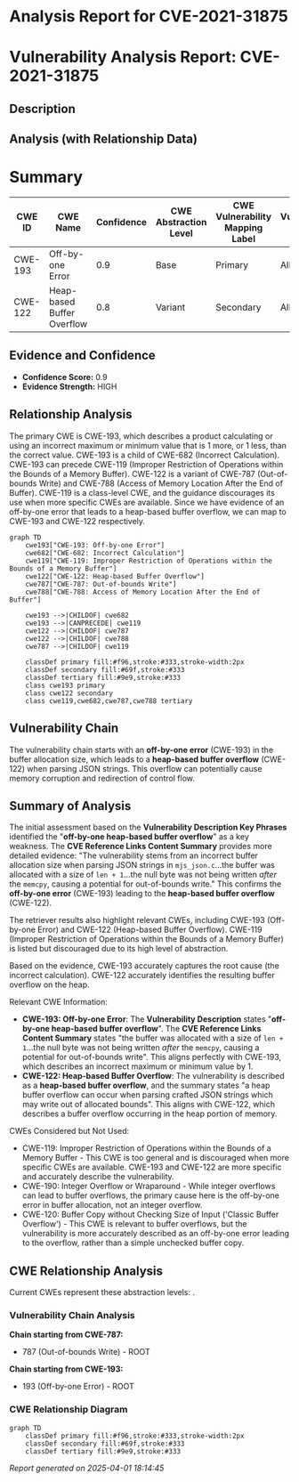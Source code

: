 # Analysis Report for CVE-2021-31875

# Vulnerability Analysis Report: CVE-2021-31875

## Description



## Analysis (with Relationship Data)

# Summary
| CWE ID | CWE Name | Confidence | CWE Abstraction Level | CWE Vulnerability Mapping Label | CWE-Vulnerability Mapping Notes |
|---|---|---|---|---|---|
| CWE-193 | Off-by-one Error | 0.9 | Base | Primary | Allowed |
| CWE-122 | Heap-based Buffer Overflow | 0.8 | Variant | Secondary | Allowed |

## Evidence and Confidence

*   **Confidence Score:** 0.9
*   **Evidence Strength:** HIGH

## Relationship Analysis
The primary CWE is CWE-193, which describes a product calculating or using an incorrect maximum or minimum value that is 1 more, or 1 less, than the correct value. CWE-193 is a child of CWE-682 (Incorrect Calculation). CWE-193 can precede CWE-119 (Improper Restriction of Operations within the Bounds of a Memory Buffer). CWE-122 is a variant of CWE-787 (Out-of-bounds Write) and CWE-788 (Access of Memory Location After the End of Buffer). CWE-119 is a class-level CWE, and the guidance discourages its use when more specific CWEs are available. Since we have evidence of an off-by-one error that leads to a heap-based buffer overflow, we can map to CWE-193 and CWE-122 respectively.

```mermaid
graph TD
    cwe193["CWE-193: Off-by-one Error"]
    cwe682["CWE-682: Incorrect Calculation"]
    cwe119["CWE-119: Improper Restriction of Operations within the Bounds of a Memory Buffer"]
    cwe122["CWE-122: Heap-based Buffer Overflow"]
    cwe787["CWE-787: Out-of-bounds Write"]
    cwe788["CWE-788: Access of Memory Location After the End of Buffer"]

    cwe193 -->|CHILDOF| cwe682
    cwe193 -->|CANPRECEDE| cwe119
    cwe122 -->|CHILDOF| cwe787
    cwe122 -->|CHILDOF| cwe788
    cwe787 -->|CHILDOF| cwe119

    classDef primary fill:#f96,stroke:#333,stroke-width:2px
    classDef secondary fill:#69f,stroke:#333
    classDef tertiary fill:#9e9,stroke:#333
    class cwe193 primary
    class cwe122 secondary
    class cwe119,cwe682,cwe787,cwe788 tertiary
```

## Vulnerability Chain
The vulnerability chain starts with an **off-by-one error** (CWE-193) in the buffer allocation size, which leads to a **heap-based buffer overflow** (CWE-122) when parsing JSON strings. This overflow can potentially cause memory corruption and redirection of control flow.

## Summary of Analysis
The initial assessment based on the **Vulnerability Description Key Phrases** identified the "**off-by-one heap-based buffer overflow**" as a key weakness. The **CVE Reference Links Content Summary** provides more detailed evidence: "The vulnerability stems from an incorrect buffer allocation size when parsing JSON strings in `mjs_json.c`...the buffer was allocated with a size of `len + 1`...the null byte was not being written *after* the `memcpy`, causing a potential for out-of-bounds write." This confirms the **off-by-one error** (CWE-193) leading to the **heap-based buffer overflow** (CWE-122).

The retriever results also highlight relevant CWEs, including CWE-193 (Off-by-one Error) and CWE-122 (Heap-based Buffer Overflow). CWE-119 (Improper Restriction of Operations within the Bounds of a Memory Buffer) is listed but discouraged due to its high level of abstraction.

Based on the evidence, CWE-193 accurately captures the root cause (the incorrect calculation). CWE-122 accurately identifies the resulting buffer overflow on the heap.

Relevant CWE Information:

*   **CWE-193: Off-by-one Error**: The **Vulnerability Description** states "**off-by-one heap-based buffer overflow**". The **CVE Reference Links Content Summary** states "the buffer was allocated with a size of `len + 1`...the null byte was not being written *after* the `memcpy`, causing a potential for out-of-bounds write". This aligns perfectly with CWE-193, which describes an incorrect maximum or minimum value by 1.
*   **CWE-122: Heap-based Buffer Overflow**: The vulnerability is described as a **heap-based buffer overflow**, and the summary states "a heap buffer overflow can occur when parsing crafted JSON strings which may write out of allocated bounds". This aligns with CWE-122, which describes a buffer overflow occurring in the heap portion of memory.

CWEs Considered but Not Used:

*   CWE-119: Improper Restriction of Operations within the Bounds of a Memory Buffer - This CWE is too general and is discouraged when more specific CWEs are available. CWE-193 and CWE-122 are more specific and accurately describe the vulnerability.
*   CWE-190: Integer Overflow or Wraparound - While integer overflows can lead to buffer overflows, the primary cause here is the off-by-one error in buffer allocation, not an integer overflow.
*   CWE-120: Buffer Copy without Checking Size of Input ('Classic Buffer Overflow') - This CWE is relevant to buffer overflows, but the vulnerability is more accurately described as an off-by-one error leading to the overflow, rather than a simple unchecked buffer copy.


## CWE Relationship Analysis

Current CWEs represent these abstraction levels: .


### Vulnerability Chain Analysis

**Chain starting from CWE-787:**
- 787 (Out-of-bounds Write) - ROOT


**Chain starting from CWE-193:**
- 193 (Off-by-one Error) - ROOT



### CWE Relationship Diagram

```mermaid
graph TD
    classDef primary fill:#f96,stroke:#333,stroke-width:2px
    classDef secondary fill:#69f,stroke:#333
    classDef tertiary fill:#9e9,stroke:#333
```



*Report generated on 2025-04-01 18:14:45*
